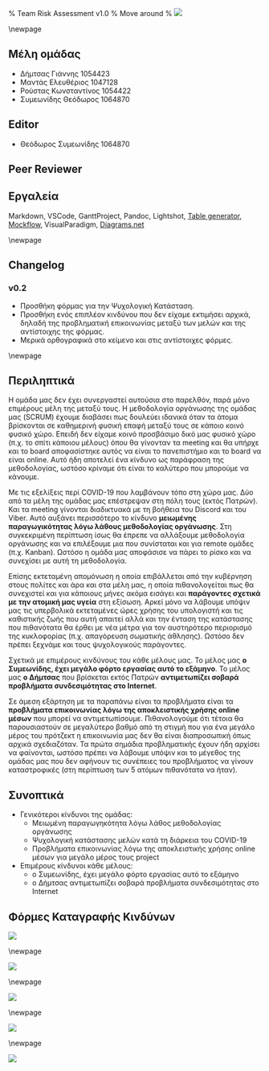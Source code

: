 % Team Risk Assessment v1.0
% Move around
% ![](images/Logo.jpg)

\newpage

## Μέλη ομάδας
* Δήμτσας Γιάννης 1054423
* Μαντάς Ελευθέριος 1047128
* Ρούστας Κωνσταντίνος 1054422
* Συμεωνίδης Θεόδωρος 1064870

## Editor
* Θεόδωρος Συμεωνίδης 1064870

## Peer Reviewer

## Εργαλεία
Markdown, VSCode, GanttProject, Pandoc, Lightshot, [Table generator](https://www.tablesgenerator.com/), [Mockflow](https://www.mockflow.com/), VisualParadigm, [Diagrams.net](https://app.diagrams.net/)

\newpage

## Changelog
### v0.2 

* Προσθήκη φόρμας για την Ψυχολογική Κατάσταση.
* Προσθήκη ενός επιπλέον κινδύνου που δεν είχαμε εκτιμήσει αρχικά, δηλαδή της προβληματική επικοινωνίας μεταξύ των μελών και της αντίστοιχης της φόρμας.
* Μερικά ορθογραφικά στο κείμενο και στις αντίστοιχες φόρμες.

\newpage

## Περιληπτικά
Η ομάδα μας δεν έχει συνεργαστεί αυτούσια στο παρελθόν, παρά μόνο επιμέρους μέλη της μεταξύ τους.
Η μεθοδολογία οργάνωσης της ομάδας μας (SCRUM) έχουμε διαβάσει πως δουλεύει ιδανικά όταν τα άτομα βρίσκονται σε καθημερινή φυσική επαφή
μεταξύ τους σε κάποιο κοινό φυσικό χώρο. Επειδή δεν είχαμε κοινό προσβάσιμο δικό μας φυσικό χώρο (π.χ. το σπίτι κάποιου μέλους) 
όπου θα γίνονταν τα meeting και θα υπήρχε και το board αποφασίστηκε αυτός να είναι το πανεπιστήμιο και το board να είναι online. Αυτό ήδη
αποτελεί ένα κίνδυνο ως παράφραση της μεθοδολογίας, ωστόσο κρίναμε ότι είναι το καλύτερο που μπορούμε να κάνουμε.

Με τις εξελίξεις περί COVID-19 που λαμβάνουν τόπο στη χώρα μας. Δύο από τα μέλη της ομάδας μας επέστρεψαν στη πόλη τους (εκτός Πατρών). Και τα meeting γίνονται
διαδικτυακά με τη βοήθεια του Discord και του Viber. Αυτό αυξάνει περισσότερο το κίνδυνο **μειωμένης παραγωγικότητας λόγω λάθους μεθοδολογίας οργάνωσης**.
Στη συγκεκριμένη περίπτωση ίσως θα έπρεπε να αλλάξουμε μεθοδολογία οργάνωσης και να επιλέξουμε μια που συνίσταται και για remote ομάδες (π.χ. Kanban).
Ωστόσο η ομάδα μας αποφάσισε να πάρει το ρίσκο και να συνεχίσει με αυτή τη μεθοδολογία.

Επίσης εκτεταμένη απομόνωση η οποία επιβάλλεται από την κυβέρνηση στους πολίτες και άρα και στα μέλη μας, η οποία πιθανολογείται πως θα συνεχιστεί 
και για κάποιους μήνες ακόμα εισάγει και **παράγοντες σχετικά με την ατομική μας υγεία** στη εξίσωση. Αρκεί μόνο να λάβουμε υπόψιν μας τις υπερβολικά εκτεταμένες ώρες χρήσης του υπολογιστή και τις καθιστικής ζωής που αυτή απαιτεί αλλά και την ένταση της κατάστασης που πιθανότατα θα έρθει με νέα μέτρα για τον αυστηρότερο περιορισμό της κυκλοφορίας (π.χ. απαγόρευση σωματικής άθλησης). Ωστόσο δεν πρέπει ξεχνάμε και τους ψυχολογικούς παράγοντες.

Σχετικά με επιμέρους κινδύνους του κάθε μέλους μας. Το μέλος μας **ο Συμεωνίδης, έχει μεγάλο φόρτο εργασίας αυτό το εξάμηνο**. Το μέλος μας **ο Δήμτσας**
που βρίσκεται εκτός Πατρών **αντιμετωπίζει σοβαρά προβλήματα συνδεσιμότητας στο Internet**.

Σε άμεση εξάρτηση με τα παραπάνω είναι τα προβλήματα είναι τα **προβλήματα επικοινωνίας λόγω της αποκλειστικής χρήσης online μέσων** που μπορεί να αντιμετωπίσουμε.
Πιθανολογούμε ότι τέτοια θα παρουσιαστούν σε μεγαλύτερο βαθμό από τη στιγμή που για ένα μεγάλο μέρος του πρότζεκτ η επικοινωνία μας δεν θα είναι διαπροσωπική όπως αρχικά σχεδιαζόταν.
Τα πρώτα σημάδια προβληματικής έχουν ήδη αρχίσει να φαίνονται, ωστόσο πρέπει να λάβουμε υπόψιν και το μέγεθος της ομάδας μας που δεν αφήνουν τις συνέπειες του προβλήματος να γίνουν καταστροφικές (στη περίπτωση των 5 ατόμων πιθανότατα να ήταν).

## Συνοπτικά
* Γενικότεροι κίνδυνοι της ομάδας:
    * Μειωμένη παραγωγηκότητα λόγω λάθος μεθοδολογίας οργάνωσης
    * Ψυχολογική κατάστασης μελών κατά τη διάρκεια του COVID-19
    * Προβλήματα επικοινωνίας λόγω της αποκλειστικής χρήσης online μέσων για μεγάλο μέρος τους project
* Επιμέρους κίνδυνοι κάθε μέλους:
    * ο Συμεωνίδης, έχει μεγάλο φόρτο εργασίας αυτό το εξάμηνο
    * o Δήμτσας αντιμετωπίζει σοβαρά προβλήματα συνδεσιμότητας στο Internet

## Φόρμες Καταγραφής Κινδύνων

![](images/Team-risk-assessment-Form-Methodology.png)

\newpage

![](images/Team-risk-assessment-Form-Psychology.png)

\newpage

![](images/Team-risk-assessment-Form-Communication.png)

\newpage

![](images/Team-risk-assessment-Form-Symeonidis.png)

\newpage

![](images/Team-risk-assessment-Form-Dimtsas.png)